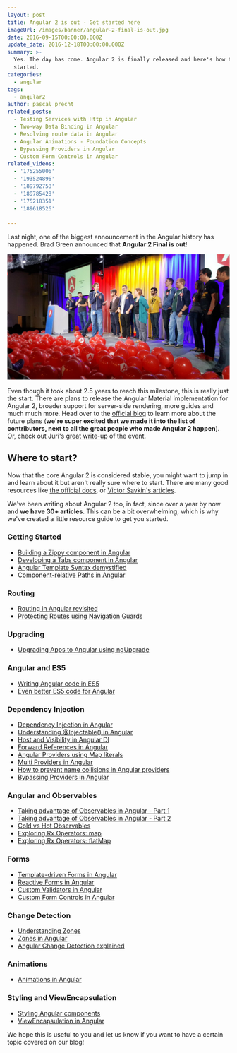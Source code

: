 ```yaml
---
layout: post
title: Angular 2 is out - Get started here
imageUrl: /images/banner/angular-2-final-is-out.jpg
date: 2016-09-15T00:00:00.000Z
update_date: 2016-12-18T00:00:00.000Z
summary: >-
  Yes. The day has come. Angular 2 is finally released and here's how to get
  started.
categories:
  - angular
tags:
  - angular2
author: pascal_precht
related_posts:
  - Testing Services with Http in Angular
  - Two-way Data Binding in Angular
  - Resolving route data in Angular
  - Angular Animations - Foundation Concepts
  - Bypassing Providers in Angular
  - Custom Form Controls in Angular
related_videos:
  - '175255006'
  - '193524896'
  - '189792758'
  - '189785428'
  - '175218351'
  - '189618526'

---
```


Last night, one of the biggest announcement in the Angular history has happened. Brad Green announced that **Angular 2 Final is out**!

<img src="/images/a2-final-announcement.jpg" alt="Brad Green announcing Angular 2 final">

Even though it took about 2.5 years to reach this milestone, this is really just the start. There are plans to release the Angular Material implementation for Angular 2, broader support for server-side rendering, more guides and much much more. Head over to the [official blog](https://angularjs.blogspot.de/2016/09/angular2-final.html) to learn more about the future plans (**we're super excited that we made it into the list of contributors, next to all the great people who made Angular 2 happen**). Or, check out Juri's [great write-up](http://juristr.com/blog/2016/09/ng2-released/) of the event.

## Where to start?

Now that the core Angular 2 is considered stable, you might want to jump in and learn about it but aren't really sure where to start. There are many good resources like [the official docs](https://angular.io/docs/ts/latest/), or [Victor Savkin's articles](https://vsavkin.com/).

We've been writing about Angular 2 too, in fact, since over a year by now and **we have 30+ articles**. This can be a bit overwhelming, which is why we've created a little resource guide to get you started.

### Getting Started

- [Building a Zippy component in Angular](/angular/2015/03/27/building-a-zippy-component-in-angular-2.html)
- [Developing a Tabs component in Angular](/angular/2015/04/09/developing-a-tabs-component-in-angular-2.html)
- [Angular Template Syntax demystified](/angular/2015/08/11/angular-2-template-syntax-demystified-part-1.html)
- [Component-relative Paths in Angular](/angular/2016/06/08/component-relative-paths-in-angular-2.html)

### Routing

- [Routing in Angular revisited](/angular/2016/06/14/routing-in-angular-2-revisited.html)
- [Protecting Routes using Navigation Guards](/angular/2016/07/18/guards-in-angular-2.html)

### Upgrading

- [Upgrading Apps to Angular using ngUpgrade](/angular/2015/10/24/upgrading-apps-to-angular-2-using-ngupgrade.html)

### Angular and ES5

- [Writing Angular code in ES5](/angular/2015/05/09/writing-angular-2-code-in-es5.html)
- [Even better ES5 code for Angular](/angular/2015/07/06/even-better-es5-code-for-angular-2.html)

### Dependency Injection

- [Dependency Injection in Angular](/angular/2015/05/18/dependency-injection-in-angular-2.html)
- [Understanding @Injectable() in Angular](/angular/2015/09/17/resolve-service-dependencies-in-angular-2.html)
- [Host and Visibility in Angular DI](/angular/2015/08/20/host-and-visibility-in-angular-2-dependency-injection.html)
- [Forward References in Angular](/angular/2015/09/03/forward-references-in-angular-2.html)
- [Angular Providers using Map literals](/angular/2016/05/13/angular-2-providers-using-map-literals.html)
- [Multi Providers in Angular](/angular2/2015/11/23/multi-providers-in-angular-2.html)
- [How to prevent name collisions in Angular providers](/angular/2016/05/23/opaque-tokens-in-angular-2.html)
- [Bypassing Providers in Angular](/angular/2016/09/14/bypassing-providers-in-angular-2.html)

### Angular and Observables

- [Taking advantage of Observables in Angular - Part 1](/angular/2016/01/06/taking-advantage-of-observables-in-angular2.html)
- [Taking advantage of Observables in Angular - Part 2](/angular/2016/01/07/taking-advantage-of-observables-in-angular2-pt2.html)
- [Cold vs Hot Observables](/angular/2016/06/16/cold-vs-hot-observables.html)
- [Exploring Rx Operators: map](/angular/2016/05/16/exploring-rx-operators-map.html)
- [Exploring Rx Operators: flatMap](/rx/2016/08/01/exploring-rx-operators-flatmap.html)

### Forms

- [Template-driven Forms in Angular](/angular/2016/03/21/template-driven-forms-in-angular-2.html)
- [Reactive Forms in Angular](/angular/2016/06/22/model-driven-forms-in-angular-2.html)
- [Custom Validators in Angular](/angular/2016/03/14/custom-validators-in-angular-2.html)
- [Custom Form Controls in Angular](/angular/2016/07/27/custom-form-controls-in-angular-2.html)

### Change Detection

- [Understanding Zones](/angular/2016/01/22/understanding-zones.html)
- [Zones in Angular](/angular/2016/02/01/zones-in-angular-2.html)
- [Angular Change Detection explained](/angular/2016/02/22/angular-2-change-detection-explained.html)

### Animations

- [Animations in Angular](/angular/2016/09/16/angular-2-animation-important-concepts.html)

### Styling and ViewEncapsulation

- [Styling Angular components](/angular/2015/06/25/styling-angular-2-components.html)
- [ViewEncapsulation in Angular](/angular/2015/06/29/shadow-dom-strategies-in-angular2.html)

We hope this is useful to you and let us know if you want to have a certain topic covered on our blog!
